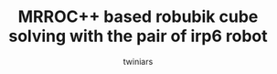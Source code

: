 ---
layout: page-fullwidth
title:  "MRROC++ based robubik cube solving with the pair of irp6 robot"
categories:
    - video
tags:
    - irp
author: twiniars
movie:
    iframe: <iframe src="//www.youtube.com/embed/wJpFcy99Gh0" width="100%" frameborder="0" webkitallowfullscreen mozallowfullscreen allowfullscreen></iframe>
---